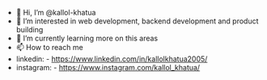 - 👋 Hi, I’m @kallol-khatua
- 👀 I’m interested in web development, backend development and product building
- 🌱 I’m currently learning more on this areas
- 📫 How to reach me
- linkedin: - https://www.linkedin.com/in/kallolkhatua2005/
- instagram: - https://www.instagram.com/kallol_khatua/
